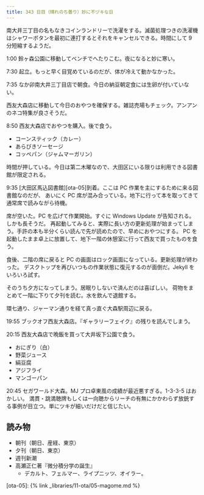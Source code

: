 ```yaml
---
title: 343 日目（晴れのち曇り）妙に不ヅキな日
---
```


南大井三丁目の名もなきコインランドリーで洗濯をする。滅菌処理つきの洗濯機はシャワーボタンを最初に連打するとそれをキャンセルできる。時間にして 9 分短縮するようだ。

1:00 鈴ヶ森公園に移動してベンチでへたりこむ。夜になると妙に寒い。

7:30 起立。もっと早く目覚めているのだが、体が冷えて動かなかった。

7:35 なか卯南大井三丁目店で朝食。今日の納豆朝定食には生卵が付いていない。

西友大森店に移動して今日のおやつを確保する。雑誌売場もチェック。アンアンのネコ特集が良さそうだ。

8:50 西友大森店でおやつを購入。後で食う。

* コーンスティック（カレー）
* あらびきソーセージ
* コッペパン（ジャムマーガリン）

時間が押している。今日は第二木曜なので、大田区にいる限りは利用できる図書館が限定される。

9:35 [大田区馬込図書館][ota-05]到着。ここは PC 作業を主にするために来る図書館なのだが、
あいにく PC 席が混み合っている。地下に行って本を取ってきて通常席で読みながら待機。

席が空いた。PC を広げて作業開始。すぐに Windows Update が告知される。しかも長そうだ。
再起動してみると、実際に長い方の更新処理が始まってしまう。手許の本も半分くらい読んで先が読めたので、早めにおやつにする。
PC を起動したまま卓上に放置して、地下一階の休憩室に行って西友で買ったものを食う。

食後、二階の席に戻ると PC の画面はロック画面になっている。更新処理が終わった。
デスクトップを再びいつもの作業状態に復元するのが面倒だ。Jekyll をいろいろ試す。

そのうち夕方になってしまう。居眠りしないで済んだのは喜ばしい。
荷物をまとめて一階に下りて夕刊を読む。水を飲んで退館する。

環七通り、ジャーマン通りを経て真っ直ぐ大森駅周辺に戻る。

19:55 ブックオフ西友大森店。『ギャラリーフェイク』の残りを読んでしまう。

20:15 西友大森店で晩飯を買って大井坂下公園で食う。

* おにぎり（白）
* 野菜ジュース
* 絹豆腐
* アジフライ
* マンゴーパン

20:45 セガワールド大森。MJ プロ卓東風の成績が最近悪すぎる。1-3-3-5 はおかしい。
満貫・跳満聴牌もしくは一向聴からリーチの有無にかかわらず放銃する事例が目立つ。単にツキが細いだけだと信じたい。

## 読み物

* 朝刊（朝日、産経、東京）
* 夕刊（朝日、東京）
* 週刊新潮
* 高瀬正仁著『微分積分学の誕生』
  * デカルト、フェルマー、ライプニッツ、オイラー。

[ota-05]: {% link _libraries/11-ota/05-magome.md %}
